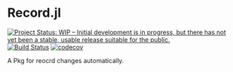 # Record.jl

[![Project Status: WIP – Initial development is in progress, but there has not yet been a stable, usable release suitable for the public.](https://www.repostatus.org/badges/latest/wip.svg)](https://www.repostatus.org/#wip)
[![Build Status](https://github.com/wangl-cc/Record.jl/workflows/Run%20CI%20on%20master/badge.svg)](https://github.com/wangl-cc/Record.jl/actions/workflows/run-ci-on-master.yml)
[![codecov](https://codecov.io/gh/wangl-cc/Record.jl/branch/master/graph/badge.svg?token=PB3THCTNJ9)](https://codecov.io/gh/wangl-cc/Record.jl)

A Pkg for reocrd changes automatically.
